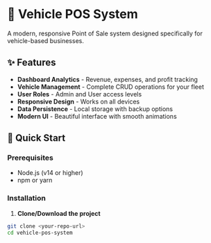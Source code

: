 # 🚗 Vehicle POS System

A modern, responsive Point of Sale system designed specifically for vehicle-based businesses.

## ✨ Features

- **Dashboard Analytics** - Revenue, expenses, and profit tracking
- **Vehicle Management** - Complete CRUD operations for your fleet
- **User Roles** - Admin and User access levels
- **Responsive Design** - Works on all devices
- **Data Persistence** - Local storage with backup options
- **Modern UI** - Beautiful interface with smooth animations

## 🚀 Quick Start

### Prerequisites
- Node.js (v14 or higher)
- npm or yarn

### Installation

1. **Clone/Download the project**
```bash
git clone <your-repo-url>
cd vehicle-pos-system 
